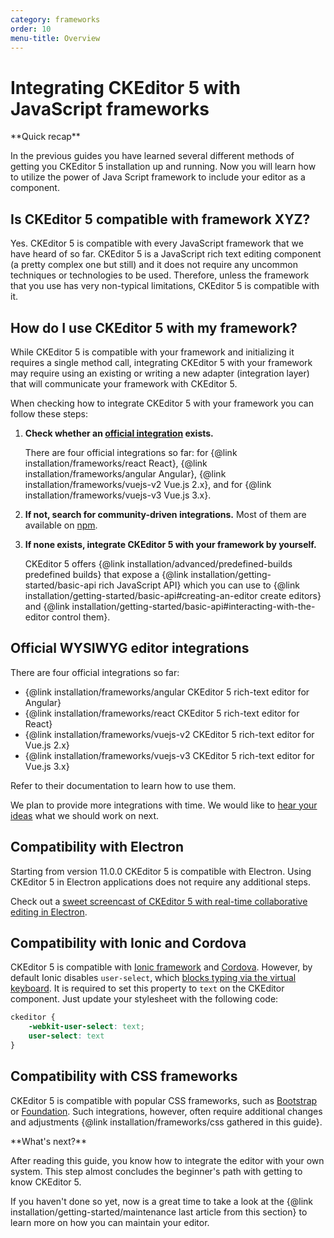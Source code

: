 ```yaml
---
category: frameworks
order: 10
menu-title: Overview
---
```


# Integrating CKEditor 5 with JavaScript frameworks

<info-box hint>
**Quick recap**

In the previous guides you have learned several different methods of getting you CKEditor 5 installation up and running. Now you will learn how to utilize the power of Java Script framework to include your editor as a component.
</info-box>

## Is CKEditor 5 compatible with framework XYZ?

Yes. CKEditor 5 is compatible with every JavaScript framework that we have heard of so far. CKEditor 5 is a JavaScript rich text editing component (a pretty complex one but still) and it does not require any uncommon techniques or technologies to be used. Therefore, unless the framework that you use has very non-typical limitations, CKEditor 5 is compatible with it.

## How do I use CKEditor 5 with my framework?

While CKEditor 5 is compatible with your framework and initializing it requires a single method call, integrating CKEditor 5 with your framework may require using an existing or writing a new adapter (integration layer) that will communicate your framework with CKEditor 5.

When checking how to integrate CKEditor 5 with your framework you can follow these steps:

1. **Check whether an [official integration](#official-wysiwyg-editor-integrations) exists.**

	There are four official integrations so far: for {@link installation/frameworks/react React}, {@link installation/frameworks/angular Angular}, {@link installation/frameworks/vuejs-v2 Vue.js 2.x}, and for {@link installation/frameworks/vuejs-v3 Vue.js 3.x}.
2. **If not, search for community-driven integrations.** Most of them are available on [npm](https://www.npmjs.com/).
3. **If none exists, integrate CKEditor 5 with your framework by yourself.**

	CKEditor 5 offers {@link installation/advanced/predefined-builds predefined builds} that expose a {@link installation/getting-started/basic-api rich JavaScript API} which you can use to {@link installation/getting-started/basic-api#creating-an-editor create editors} and {@link installation/getting-started/basic-api#interacting-with-the-editor control them}.

## Official WYSIWYG editor integrations

There are four official integrations so far:

* {@link installation/frameworks/angular CKEditor 5 rich-text editor for Angular}
* {@link installation/frameworks/react CKEditor 5 rich-text editor for React}
* {@link installation/frameworks/vuejs-v2 CKEditor 5 rich-text editor for Vue.js 2.x}
* {@link installation/frameworks/vuejs-v3 CKEditor 5 rich-text editor for Vue.js 3.x}

Refer to their documentation to learn how to use them.

We plan to provide more integrations with time. We would like to [hear your ideas](https://github.com/ckeditor/ckeditor5/issues/1002) what we should work on next.

## Compatibility with Electron

Starting from version 11.0.0 CKEditor 5 is compatible with Electron. Using CKEditor 5 in Electron applications does not require any additional steps.

Check out a [sweet screencast of CKEditor 5 with real-time collaborative editing in Electron](https://twitter.com/ckeditor/status/1016627687568363520).

## Compatibility with Ionic and Cordova

CKEditor 5 is compatible with [Ionic framework](https://ionicframework.com/) and [Cordova](https://cordova.apache.org/). However, by default Ionic disables `user-select`, which [blocks typing via the virtual keyboard](https://github.com/ckeditor/ckeditor5/issues/701). It is required to set this property to `text` on the CKEditor component. Just update your stylesheet with the following code:

```css
ckeditor {
	-webkit-user-select: text;
	user-select: text
}
```

## Compatibility with CSS frameworks

CKEditor 5 is compatible with popular CSS frameworks, such as [Bootstrap](https://getbootstrap.com/) or [Foundation](https://get.foundation/). Such integrations, however, often require additional changes and adjustments {@link installation/frameworks/css gathered in this guide}.

<info-box hint>
**What's next?**

After reading this guide, you know how to integrate the editor with your own system. This step almost concludes the beginner's path with getting to know CKEditor 5.

If you haven't done so yet, now is a great time to take a look at the {@link installation/getting-started/maintenance last article from this section} to learn more on how you can maintain your editor.
</info-box>
